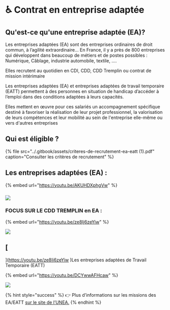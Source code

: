# ♿ Contrat en entreprise adaptée

## Qu'est-ce qu'une entreprise adaptée \(EA\)?

Les entreprises adaptées \(EA\) sont des entreprises ordinaires de droit commun, à l’agilité extraordinaire… En France, il y a près de 800 entreprises qui développent dans beaucoup de métiers et de postes possibles : Numérique, Câblage, industrie automobile, textile, ….

Elles recrutent au quotidien en CDI, CDD, CDD Tremplin ou contrat de mission intérimaire

Les entreprises adaptées \(EA\) et entreprises adaptées de travail temporaire \(EATT\) permettent à des personnes en situation de handicap d’accéder à l’emploi dans des conditions adaptées à leurs capacités. 

Elles mettent en œuvre pour ces salariés un accompagnement spécifique destiné à favoriser la réalisation de leur projet professionnel, la valorisation de leurs compétences et leur mobilité au sein de l'entreprise elle-même ou vers d'autres entreprises

## Qui est éligible ?

{% file src="../.gitbook/assets/criteres-de-recrutement-ea-eatt \(1\).pdf" caption="Consulter les critères de recrutement" %}

## Les entreprises adaptées \(EA\) : 

{% embed url="https://youtu.be/AKUHDXphgVw" %}

### 

![](https://lh3.googleusercontent.com/-wGGLO4vqXDo16IbwpigtfXLI-KgauJgt-L9pasRopGWwaZ2Zd8BdmUxbF40QbTG_LKrmeGqHW6hhjGK_gcsrnT3hpzw3S4sKbrnvxv7CJhrdmtA3uqM9DcrRuf1x_Nlbnx_0ck)

### 

### FOCUS SUR LE CDD TREMPLIN en EA :

{% embed url="https://youtu.be/ze8Ij6zeYiw" %}



![](https://lh6.googleusercontent.com/xNjaf7JozmusHpSAXoDm_MKB7LyPKjkMx7YgUPB0dfa75jEDO8fKUOK8G3csPJytIbWWWdQ2KXtaz4yi_DW0krazr5x3XYIUx0bIPeV67sBVPs7-lom2BjAPTFrilLwNE2Ii5Eo)

## [ ](https://youtu.be/ze8Ij6zeYiw
)Les entreprises adaptées de Travail Temporaire \(EATT\)

{% embed url="https://youtu.be/DCYwwAFHcaw" %}



![](https://lh3.googleusercontent.com/IqRl8GLAngqepGIcraGgHvhQo-PiuRdIwafmsOGpkkWoRfYO-gzWvMjW34zILM4V9D7i2AFWhlnqtOLhXfeDBYDSB1eZiLfokrcvkBhhGDtP82jsMO1sB4boWOY-6mf2hqX4IWQ)

{% hint style="success" %}
👉 Plus d’informations sur les missions des EA/EATT [sur le site de l’UNEA.](https://www.unea.fr/quest-ce-quune-entreprise-adaptee)
{% endhint %}

